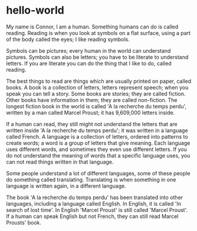# hello-world

My name is Connor, I am a human. Something humans can do is called reading.
Reading is when you look at symbols on a flat surface, using a part of the body called the eyes; I like reading symbols.

Symbols can be pictures; every human in the world can understand pictures.
Symbols can also be letters; you have to be literate to understand letters.
If you are literate you can do the thing that I like to do, called reading.

The best things to read are things which are usually printed on paper, called books.
A book is a collection of letters, letters represent speech; when you speak you can tell a story.
Some books are stories; they are called fiction. Other books have information in them; they are called non-fiction.
The longest fiction book in the world is called 'A la recherche du temps perdu', written by a man called Marcel Proust; it has 9,609,000 letters inside.

If a human can read, they still might not understand the letters that are written inside 'A la recherche du temps perdu'; it was written in a language called French.
A language is a collection of letters, ordered into patterns to create words; a word is a group of letters that give meaning.
Each language uses different words, and sometimes they even use different letters.
If you do not understand the meaning of words that a specific language uses, you can not read things written in that language.

Some people understand a lot of different languages, some of these people do something called translating.
Translating is when something in one language is written again, in a different language.

The book 'A la recherche du temps perdu' has been translated into other languages, including a language called English.
In English, it is called 'In search of lost time'. In English 'Marcel Proust' is still called 'Marcel Proust'.
If a human can speak English but not French, they can still read Marcel Prousts' book.
